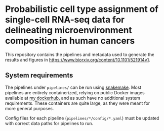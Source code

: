 # Probabilistic cell type assignment of single-cell RNA-seq data for delineating microenvironment composition in human cancers

This repository contains the pipelines and metadata used to generate the results and figures in https://www.biorxiv.org/content/10.1101/521914v1. 


## System requirements

The pipelines under `pipelines/` can be run using [snakemake](https://snakemake.readthedocs.io/en/stable/). Most pipelines are entirely containerized, relying on public Docker images available at [my dockerhub](https://hub.docker.com/u/alzhang), and as such have no additional system requirements. These containers are quite large, as they were meant for more general purposes. 

Config files for each pipeline (`pipelines/*/config/*.yaml`) must be updated with correct data paths for pipelines to run. 

